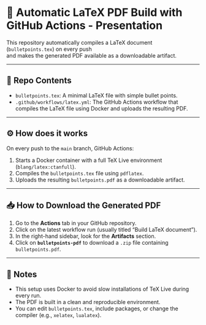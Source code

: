 # 📄 Automatic LaTeX PDF Build with GitHub Actions - Presentation

This repository automatically compiles a LaTeX document (`bulletpoints.tex`) on every push  
and makes the generated PDF available as a downloadable artifact.

---

## 🧾 Repo Contents

- `bulletpoints.tex`: A minimal LaTeX file with simple bullet points.
- `.github/workflows/latex.yml`: The GitHub Actions workflow that compiles the LaTeX file using Docker and uploads the resulting PDF.

---

## ⚙️ How does it works

On every push to the `main` branch, GitHub Actions:

1. Starts a Docker container with a full TeX Live environment (`blang/latex:ctanfull`).
2. Compiles the `bulletpoints.tex` file using `pdflatex`.
3. Uploads the resulting `bulletpoints.pdf` as a downloadable artifact.

---

## 📥 How to Download the Generated PDF

1. Go to the **Actions** tab in your GitHub repository.
2. Click on the latest workflow run (usually titled “Build LaTeX document”).
3. In the right-hand sidebar, look for the **Artifacts** section.
4. Click on **`bulletpoints-pdf`** to download a `.zip` file containing `bulletpoints.pdf`.

---

## 📌 Notes

- This setup uses Docker to avoid slow installations of TeX Live during every run.
- The PDF is built in a clean and reproducible environment.
- You can edit `bulletpoints.tex`, include packages, or change the compiler (e.g., `xelatex`, `lualatex`).
